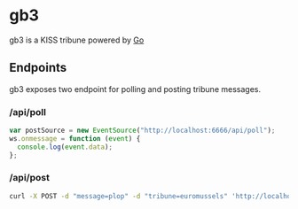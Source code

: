 # gb3

gb3 is a KISS tribune powered by [Go](https://golang.org/)

## Endpoints

gb3 exposes two endpoint for polling and posting tribune messages.

### /api/poll

```javascript
var postSource = new EventSource("http://localhost:6666/api/poll");
ws.onmessage = function (event) {
  console.log(event.data);
};
```

### /api/post

```bash
curl -X POST -d "message=plop" -d "tribune=euromussels" 'http://localhost:6666/api/post'
```
